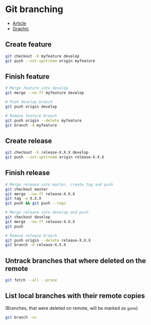 # Git branching
* [Article](http://nvie.com/posts/a-successful-git-branching-model/)
* [Graphic](http://nvie.com/files/Git-branching-model.pdf)

## Create feature
```bash
git checkout -b myfeature develop
git push --set-upstream origin myfeature
```

## Finish feature
```bash
# Merge feature into develop
git merge --no-ff myfeature develop

# Push develop branch
git push origin develop

# Remove feature branch
git push origin --delete myfeature
git branch -d myfeature
```

## Create release
```bash
git checkout -b release-X.X.X develop
git push --set-upstream origin release-X.X.X
```

## Finish release
```bash
# Merge release into master, create tag and push
git checkout master
git merge --no-ff release-X.X.X
git tag -a X.X.X
git push && git push --tags

# Merge release into develop and push
git checkout develop
git merge --no-ff release-X.X.X
git push

# Remove release branch
git push origin --delete release-X.X.X
git branch -d release-X.X.X
```

## Untrack branches that where deleted on the remote
```bash
git fetch --all --prune
```

## List local branches with their remote copies
(Branches, that were deleted on remote, will be marked as `gone`)
```bash
git branch -vv
```

